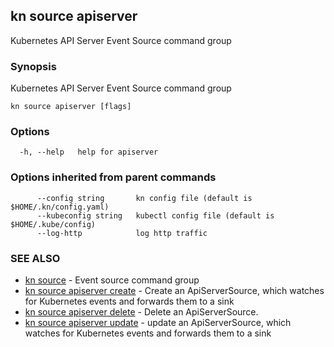 ## kn source apiserver

Kubernetes API Server Event Source command group

### Synopsis

Kubernetes API Server Event Source command group

```
kn source apiserver [flags]
```

### Options

```
  -h, --help   help for apiserver
```

### Options inherited from parent commands

```
      --config string       kn config file (default is $HOME/.kn/config.yaml)
      --kubeconfig string   kubectl config file (default is $HOME/.kube/config)
      --log-http            log http traffic
```

### SEE ALSO

* [kn source](kn_source.md)	 - Event source command group
* [kn source apiserver create](kn_source_apiserver_create.md)	 - Create an ApiServerSource, which watches for Kubernetes events and forwards them to a sink
* [kn source apiserver delete](kn_source_apiserver_delete.md)	 - Delete an ApiServerSource.
* [kn source apiserver update](kn_source_apiserver_update.md)	 - update an ApiServerSource, which watches for Kubernetes events and forwards them to a sink

